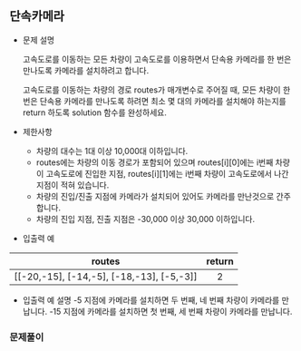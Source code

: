 ## 단속카메라

- 문제 설명

  고속도로를 이동하는 모든 차량이 고속도로를 이용하면서 단속용 카메라를 한 번은 만나도록 카메라를 설치하려고 합니다.

  고속도로를 이동하는 차량의 경로 routes가 매개변수로 주어질 때, 모든 차량이 한 번은 단속용 카메라를 만나도록 하려면 최소 몇 대의 카메라를 설치해야 하는지를 return 하도록 solution 함수를 완성하세요.

- 제한사항

  - 차량의 대수는 1대 이상 10,000대 이하입니다.
  - routes에는 차량의 이동 경로가 포함되어 있으며 routes[i][0]에는 i번째 차량이 고속도로에 진입한 지점, routes[i][1]에는 i번째 차량이 고속도로에서 나간 지점이 적혀 있습니다.
  - 차량의 진입/진출 지점에 카메라가 설치되어 있어도 카메라를 만난것으로 간주합니다.
  - 차량의 진입 지점, 진출 지점은 -30,000 이상 30,000 이하입니다.

- 입출력 예

|                  routes                   | return |
| :---------------------------------------: | :----: |
| [[-20,-15], [-14,-5], [-18,-13], [-5,-3]] |   2    |

- 입출력 예 설명
  -5 지점에 카메라를 설치하면 두 번째, 네 번째 차량이 카메라를 만납니다.
  -15 지점에 카메라를 설치하면 첫 번째, 세 번째 차량이 카메라를 만납니다.

### 문제풀이

```jsx

```
